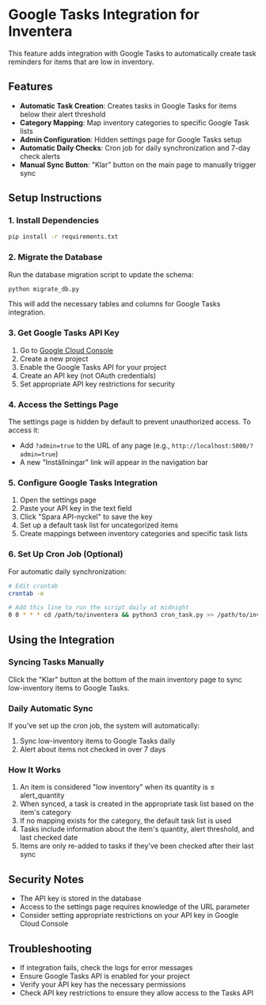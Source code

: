 # Google Tasks Integration for Inventera

This feature adds integration with Google Tasks to automatically create task reminders for items that are low in inventory.

## Features

- **Automatic Task Creation**: Creates tasks in Google Tasks for items below their alert threshold
- **Category Mapping**: Map inventory categories to specific Google Task lists
- **Admin Configuration**: Hidden settings page for Google Tasks setup
- **Automatic Daily Checks**: Cron job for daily synchronization and 7-day check alerts
- **Manual Sync Button**: "Klar" button on the main page to manually trigger sync

## Setup Instructions

### 1. Install Dependencies

```bash
pip install -r requirements.txt
```

### 2. Migrate the Database

Run the database migration script to update the schema:

```bash
python migrate_db.py
```

This will add the necessary tables and columns for Google Tasks integration.

### 3. Get Google Tasks API Key

1. Go to [Google Cloud Console](https://console.cloud.google.com/)
2. Create a new project
3. Enable the Google Tasks API for your project
4. Create an API key (not OAuth credentials)
5. Set appropriate API key restrictions for security

### 4. Access the Settings Page

The settings page is hidden by default to prevent unauthorized access. To access it:

- Add `?admin=true` to the URL of any page (e.g., `http://localhost:5000/?admin=true`)
- A new "Inställningar" link will appear in the navigation bar

### 5. Configure Google Tasks Integration

1. Open the settings page
2. Paste your API key in the text field
3. Click "Spara API-nyckel" to save the key
4. Set up a default task list for uncategorized items
5. Create mappings between inventory categories and specific task lists

### 6. Set Up Cron Job (Optional)

For automatic daily synchronization:

```bash
# Edit crontab
crontab -e

# Add this line to run the script daily at midnight
0 0 * * * cd /path/to/inventera && python3 cron_task.py >> /path/to/inventera/cron.log 2>&1
```

## Using the Integration

### Syncing Tasks Manually

Click the "Klar" button at the bottom of the main inventory page to sync low-inventory items to Google Tasks.

### Daily Automatic Sync

If you've set up the cron job, the system will automatically:

1. Sync low-inventory items to Google Tasks daily
2. Alert about items not checked in over 7 days

### How It Works

1. An item is considered "low inventory" when its quantity is ≤ alert_quantity
2. When synced, a task is created in the appropriate task list based on the item's category
3. If no mapping exists for the category, the default task list is used
4. Tasks include information about the item's quantity, alert threshold, and last checked date
5. Items are only re-added to tasks if they've been checked after their last sync

## Security Notes

- The API key is stored in the database
- Access to the settings page requires knowledge of the URL parameter
- Consider setting appropriate restrictions on your API key in Google Cloud Console

## Troubleshooting

- If integration fails, check the logs for error messages
- Ensure Google Tasks API is enabled for your project
- Verify your API key has the necessary permissions
- Check API key restrictions to ensure they allow access to the Tasks API